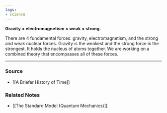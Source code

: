 ```yaml
---
tags:
- science
---
```

**Gravity < electromagnetism < weak < strong.**

There are 4 fundamental forces: gravity, electromagnetism, and the strong and weak nuclear forces. Gravity is the weakest and the strong force is the strongest. It holds the nucleus of atoms together. We are working on a combined theory that encompasses all of these forces.

---

### Source
- [[A Briefer History of Time]]

### Related Notes
- [[The Standard Model (Quantum Mechanics)]]